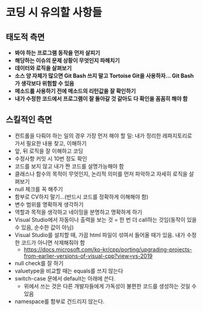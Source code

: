 # 코딩 시 유의할 사항들

## 태도적 측면
- **봐야 하는 프로그램 동작을 먼저 살피기**
- **해당하는 이슈의 문제 상황이 무엇인지 파헤치기**
- **데이터와 로직을 살펴보기**
- **소스 양 자체가 많으면 Git Bash 쓰지 말고 Tortoise Git을 사용하자... Git Bash가 생각보다 위험할 수 있음**
- **메소드를 사용하기 전에 메소드의 리턴값을 잘 확인하기**
- **내가 수정한 코드에서 프로그램이 잘 돌아갈 것 같아도 다 확인을 꼼꼼히 해야 함**

## 스킬적인 측면
- 컨트롤을 다뤄야 하는 일의 경우 가장 먼저 해야 할 일: 내가 정리한 레파지토리로 가서 필요한 내용 찾고, 이해하기
- 앞, 뒤 로직을 잘 이해하고 코딩
- 수정사항 커밋 시 10번 정도 확인
- 코드를 보지 않고 내가 짠 코드를 설명가능해야 함
- 클래스나 함수의 목적이 무엇인지, 논리적 의미를 먼저 파악하고 자세히 로직을 살펴보기
- null 체크를 꼭 해주기
- 함부로 CV하지 말기...(반드시 코드를 정확하게 이해해야 함)
- 변수 범위를 명확하게 생각하기
- 역할과 목적을 생각하고 네이밍을 분명하고 명확하게 하기
- Visual Studio에서 자동이나 출력을 보는 것 = 한 번 더 call하는 것임(동작이 있을 수 있음, 순수한 값이 아님)
- Visual Studio를 설치할 때, 가끔 html 파일이 섞여서 들어올 때가 있음. 내가 수정한 코드가 아니면 삭제해줘야 함
  - https://docs.microsoft.com/ko-kr/cpp/porting/upgrading-projects-from-earlier-versions-of-visual-cpp?view=vs-2019
- null check를 잘 하기
- valuetype을 비교할 때는 equals를 쓰지 않는다
- switch-case 문에서 default는 아래에 쓴다.
  -  위에서 쓰는 것은 다른 개발자들에게 가독성이 불편한 코드를 생성하는 것일 수 있음
- namespace를 함부로 건드리지 않는다.